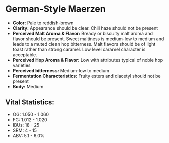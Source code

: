# German-Style Maerzen

- **Color:** Pale to reddish-brown
- **Clarity:** Appearance should be clear. Chill haze should not be present
- **Perceived Malt Aroma & Flavor:** Bready or biscuity malt aroma and flavor should be present. Sweet maltiness is medium-low to medium and leads to a muted clean hop bitterness. Malt flavors should be of light toast rather than strong caramel. Low level caramel character is acceptable.
- **Perceived Hop Aroma & Flavor:** Low with attributes typical of noble hop varieties
- **Perceived bitterness:** Medium-low to medium
- **Fermentation Characteristics:** Fruity esters and diacetyl should not be present
- **Body:** Medium

## Vital Statistics:

- OG: 1.050 - 1.060
- FG: 1.012 - 1.020
- IBUs: 18 - 25
- SRM: 4 - 15
- ABV: 5.1 - 6.0%
